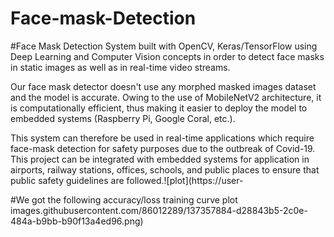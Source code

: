 # Face-mask-Detection



#Face Mask Detection System built with OpenCV, Keras/TensorFlow using Deep Learning and Computer Vision concepts in order to detect face masks in static images as well as in real-time video streams.



Our face mask detector doesn't use any morphed masked images dataset and the model is accurate. Owing to the use of MobileNetV2 architecture, it is computationally efficient, thus making it easier to deploy the model to embedded systems (Raspberry Pi, Google Coral, etc.).

This system can therefore be used in real-time applications which require face-mask detection for safety purposes due to the outbreak of Covid-19. This project can be integrated with embedded systems for application in airports, railway stations, offices, schools, and public places to ensure that public safety guidelines are followed.![plot](https://user-


#We got the following accuracy/loss training curve plot
images.githubusercontent.com/86012289/137357884-d28843b5-2c0e-484a-b9bb-b90f13a4ed96.png)
